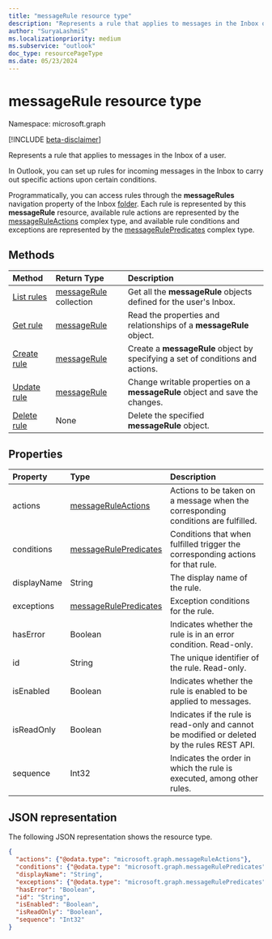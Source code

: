```yaml
---
title: "messageRule resource type"
description: "Represents a rule that applies to messages in the Inbox of a user."
author: "SuryaLashmiS"
ms.localizationpriority: medium
ms.subservice: "outlook"
doc_type: resourcePageType
ms.date: 05/23/2024
---
```


# messageRule resource type

Namespace: microsoft.graph

[!INCLUDE [beta-disclaimer](../../includes/beta-disclaimer.md)]

Represents a rule that applies to messages in the Inbox of a user.

In Outlook, you can set up rules for incoming messages in the Inbox to carry out specific actions upon certain conditions.

Programmatically, you can access rules through the **messageRules** navigation property of the Inbox [folder](mailfolder.md).
Each rule is represented by this **messageRule** resource, available rule actions are represented by the [messageRuleActions](messageruleactions.md) complex type,
and available rule conditions and exceptions are represented by the [messageRulePredicates](messagerulepredicates.md) complex type.

## Methods
| Method		   | Return Type	|Description|
|:---------------|:--------|:----------|
|[List rules](../api/mailfolder-list-messagerules.md) | [messageRule](messagerule.md) collection |Get all the **messageRule** objects defined for the user's Inbox.|
|[Get rule](../api/messagerule-get.md) | [messageRule](messagerule.md) |Read the properties and relationships of a **messageRule** object.|
|[Create rule](../api/mailfolder-post-messagerules.md) | [messageRule](messagerule.md) |Create a **messageRule** object by specifying a set of conditions and actions.|
|[Update rule](../api/messagerule-update.md) | [messageRule](messagerule.md) |Change writable properties on a **messageRule** object and save the changes. |
|[Delete rule](../api/messagerule-delete.md) | None |Delete the specified **messageRule** object. |

## Properties
| Property	   | Type	|Description|
|:---------------|:--------|:----------|
| actions | [messageRuleActions](messageruleactions.md) | Actions to be taken on a message when the corresponding conditions are fulfilled. |
| conditions | [messageRulePredicates](messagerulepredicates.md) | Conditions that when fulfilled trigger the corresponding actions for that rule. |
| displayName | String | The display name of the rule. |
| exceptions | [messageRulePredicates](messagerulepredicates.md) | Exception conditions for the rule. |
| hasError | Boolean | Indicates whether the rule is in an error condition. Read-only. |
| id |String|The unique identifier of the rule. Read-only.|
| isEnabled | Boolean | Indicates whether the rule is enabled to be applied to messages. |
| isReadOnly | Boolean | Indicates if the rule is read-only and cannot be modified or deleted by the rules REST API. |
| sequence | Int32 | Indicates the order in which the rule is executed, among other rules. |


## JSON representation
The following JSON representation shows the resource type.

<!-- {
  "blockType": "resource",
  "optionalProperties": [
   ],
  "@odata.type": "microsoft.graph.messageRule"
}-->

```json
{
  "actions": {"@odata.type": "microsoft.graph.messageRuleActions"},
  "conditions": {"@odata.type": "microsoft.graph.messageRulePredicates"},
  "displayName": "String",
  "exceptions": {"@odata.type": "microsoft.graph.messageRulePredicates"},
  "hasError": "Boolean",
  "id": "String",
  "isEnabled": "Boolean",
  "isReadOnly": "Boolean",
  "sequence": "Int32"
}
```

<!-- uuid: 8fcb5dbc-d5aa-4681-8e31-b001d5168d79
2015-10-25 14:57:30 UTC -->
<!--
{
  "type": "#page.annotation",
  "description": "messageRule resource",
  "keywords": "",
  "section": "documentation",
  "tocPath": "",
  "suppressions": []
}
-->


